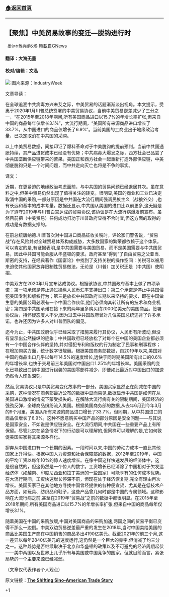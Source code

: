 ###  [:house:返回首頁](https://github.com/ourhimalayas/txt)
---

## 【聚焦】中美贸易故事的变迁&#8212;脱钩进行时
` 墨尔本雅典娜农场` [轉載自GNews](https://gnews.org/zh-hans/1304594/)

#### 翻译：大海无量

#### 校对/编辑：文泓
![]()![](https://gnews-media-offload.s3.amazonaws.com/wp-content/uploads/2021/06/07035846/Picture11111.png)
图片来源：IndustryWeek

文章导读：

在全球追溯中共病毒方兴未艾之际，中美贸易的话题渐渐淡出视角。本文提示，受惠于2020年1月川普总统签署的中美贸易协议，当前中美贸易逆差减少了三分之一，“在2015年至2018年期间,所有美国商品进口以15.7%的年增长率扩张,但来自中国的商品每年仅增长3.1%”，大流行期间，“美国所有来源商品进口增长了33.7%，从中国进口的商品仅增长了6.9%”。当前美国的工商业出于地缘政治考量，已决定取消在中共国的采购。

以上中美贸易数据，间接印证了爆料革命对于中美脱钩的提前预判。当前中共国通胀持续，其产品进货成本已经没有优势；中共病毒大爆发之际，西方社会已品尝了中共国垄断供应链带来的苦果。美国正和西方社会一起重新打造外部供应链，中美彻底脱钩只是一个时间问题，而中共走向灭亡也将是不争的事实。

译文：

近期，在更紧迫的地缘政治考虑面前，与中共国的贸易问题已经退居其次。虽在意料之中,但美中贸易仍然出现了值得关注的转变。很明显,美国的商业和工业已决定取消中国的采购,一部分原因是中共国在大流行期间强调民族主义（战狼外交）,也有长远和基本的成本考量。数据还显示,中共国从美国的进口比以前更多,这无疑是为了遵守2019年与川普白宫达成的贸易协议,该协议是在大流行病爆发前宣布。虽然目前把（中美贸易）任何成功归功于川普政府显得不合时宜,但这方面的取得的成功是有数据支撑的。

在前总统唐纳德.川普首次对中国进口商品征收关税时，评论家们警告说，“贸易战”存在风险并对全球贸易体系构成威胁，大多数国家的繁荣都依赖于这个体系。可以肯定的是,有证据表明,是中共国需要与美国贸易，而不是美国需要与中共国贸易，因此中共国可能会服从华盛顿的要求。政府甚至“得到”了自由贸易之父亚当.斯密的支持，在经典著作《国富论》中找到了支持关税的操作空间：关税可以被用来迫使其他国家放弃限制性贸易做法，无论是（川普）加关税还是（中共国）使阴招。

中美双方在2020年1月宣布达成协议。根据该协议,中共国政府基本上做了四项承诺：第一项承诺是停止通过操纵人民币汇率支持出口；第二个承诺是停止中共国侵犯美国专利和版权行为；第三是放松中共国政府长期以来坚持的要求，即在中国做生意的美国公司必须有一个中国合作伙伴,他们必须向其转让所有的技术和商业机密；第四是中共国承诺在接下来的两年里多购买约2000亿美元的美国商品。签署协议后，持怀疑态度人不少,因为过去中共国政府曾对几位美国总统违背了许多承诺，也许还因为许多人对川普团队的偏见。

迄今为止，中共国政府似乎已经采取了措施来履行其协议，人民币有所波动,但没有显示出公然操纵的迹象；中共国政府已经放松了对每个在中国的美国企业都必须有一个中国合作伙伴的坚持,并对侵犯专利和版权的行为制定了民事和刑事程序；在增加购买方面，统计数字很靓丽。根据美国商务部数据，自2019年以来,美国对中国的商品出口几乎以每年14.5%的速度增长,远快于同时期美国所有出口的0.6%的年增长率,也快于交易前三年美国对中国出口1.25%的年增长率。美国采购的变化已导致出口到中国进行组装的美国零部件减少，即便如此最近对中国出口的加速仍然令人印象深刻。

然而,贸易协议只是中美贸易变化故事的一部分。美国买家显然正在削减在中国的采购，这种情况在商务部最近公布的数据中显而易见,数据显示中共国是如何在从美国进口激增的情况下蒙受损失的。在解除大流行病有关的限制期间，美国经济的强劲反弹，全球商品纷纷流入美国。根据美国商务部的数据,从去年6月到今年3月的9个月里，美国从所有来源的商品进口增长了33.7%。但同期，从中共国进口的商品仅增长了6.9%。这种不愿意购买中国产品的部分原因是安全问题——与其说是国家安全，不如说是供应链安全。在大流行期间,中共国在一些重要产品上有所保留。尽管北京在紧急情况下的行动是可以理解的,但同样可以理解的是,它如何敦促美国买家将其来源多样化。

摒弃从中国进口有一个长期的因素。一段时间以来,中国的劳动力成本一直比其他国家上升得快。根据中国人力资源和社会保障部的数据，2012年至2019年，中国的平均工资以每年10%的惊人速度增长。在像中国这样快速发展的经济体中，这是很自然的，但这仍然是一个惊人的数字。工资增长已经消除了中国相对于欠发达经济体（如越南、印度尼西亚和拉丁美洲的一些国家）可能享有的任何成本优势。在大流行期间，工资快速增长停滞不前，但现在处于经济恢复期,完全有理由再次增长。美国买家已在其他地方寻找中国曾经提供的各种便宜货，尤其是在低技术产品方面，如玩具、纺织品和鞋子，这些产品曾几何时都是中国的专属领域。这种影响在大流行病之前,甚至在2019年“贸易战”之前的数据中都很明显。在2015年至2018年期间,所有美国商品进口以15.7%的年增长率扩张,但来自中国的商品每年仅增长3.1%。

随着美国在中国的采购放缓,中国对美国商品的采购加速,两国之间的贸易平衡已变得不那么一边倒。中美双边贸易逆差最严重的发生在2018年,当时中国卖给美国的商品比美国生产商在中国销售的商品多出4190亿美元。截至2021年的前三个月,这一差异以每年2840亿美元的速度运行,这仍然是一个巨大的赤字,但消减了约三分之一。这种趋势是否继续取决于北京和华盛顿的政策以及不可避免的经济周期起伏——美中两国以及世界上几乎所有与美国或中国竞争的国家。但就目前而言，紧张局势的一个主要来源已经减弱。

（文章仅代表作者个人观点）

原文链接：[**The Shifting Sino-American Trade Story**](https://nationalinterest.org/feature/shifting-sino-american-trade-story-186850)

+1
